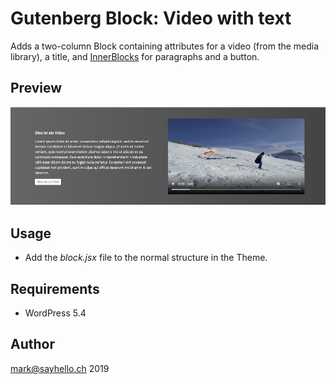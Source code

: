 # Gutenberg Block: Video with text

Adds a two-column Block containing attributes for a video (from the media library), a title, and [InnerBlocks](https://github.com/WordPress/gutenberg/tree/master/packages/block-editor/src/components/inner-blocks) for paragraphs and a button.

## Preview

![Preview](./video-with-text.jpg)

## Usage

- Add the _block.jsx_ file to the normal structure in the Theme.

## Requirements

* WordPress 5.4

## Author

mark@sayhello.ch 2019
